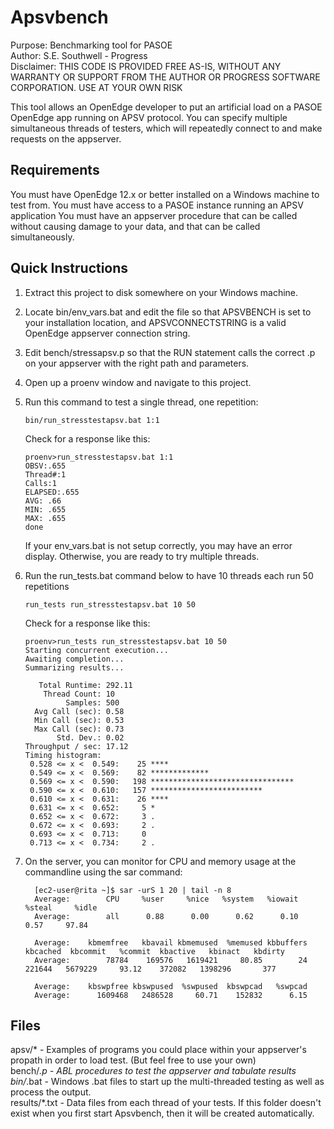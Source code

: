 # Apsvbench
Purpose: Benchmarking tool for PASOE  
Author: S.E. Southwell - Progress  
Disclaimer: THIS CODE IS PROVIDED FREE AS-IS, WITHOUT ANY WARRANTY OR SUPPORT FROM THE AUTHOR OR PROGRESS SOFTWARE CORPORATION.  USE AT YOUR OWN RISK

This tool allows an OpenEdge developer to put an artificial load on a PASOE OpenEdge app running on APSV protocol.  You can specify multiple simultaneous threads of testers, which will repeatedly connect to and make requests on the appserver.

## Requirements
You must have OpenEdge 12.x or better installed on a Windows machine to test from.
You must have access to a PASOE instance running an APSV application
You must have an appserver procedure that can be called without causing damage to your data, and that can be called simultaneously.

## Quick Instructions
1. Extract this project to disk somewhere on your Windows machine.
2. Locate bin/env_vars.bat and edit the file so that APSVBENCH is set to your installation location, and APSVCONNECTSTRING is a valid OpenEdge appserver connection string.
3. Edit bench/stressapsv.p so that the RUN statement calls the correct .p on your appserver with the right path and parameters.
3. Open up a proenv window and navigate to this project.
4. Run this command to test a single thread, one repetition:
   ```
   bin/run_stresstestapsv.bat 1:1
   ```
   Check for a response like this:
     ```
     proenv>run_stresstestapsv.bat 1:1
     OBSV:.655
     Thread#:1
     Calls:1
     ELAPSED:.655
     AVG: .66
     MIN: .655
     MAX: .655
     done
     ```
   If your env_vars.bat is not setup correctly, you may have an error display.  Otherwise, you are ready to try multiple threads.
5. Run the run_tests.bat command below to have 10 threads each run 50 repetitions
   ```
   run_tests run_stresstestapsv.bat 10 50
   ```
   Check for a response like this:
   ```
   proenv>run_tests run_stresstestapsv.bat 10 50
   Starting concurrent execution...
   Awaiting completion...
   Summarizing results...
   
      Total Runtime: 292.11
       Thread Count: 10
            Samples: 500
     Avg Call (sec): 0.58
     Min Call (sec): 0.53
     Max Call (sec): 0.73
          Std. Dev.: 0.02
   Throughput / sec: 17.12
   Timing histogram:
    0.528 <= x <  0.549:    25 ****
    0.549 <= x <  0.569:    82 *************
    0.569 <= x <  0.590:   198 ********************************
    0.590 <= x <  0.610:   157 *************************
    0.610 <= x <  0.631:    26 ****
    0.631 <= x <  0.652:     5 *
    0.652 <= x <  0.672:     3 .
    0.672 <= x <  0.693:     2 .
    0.693 <= x <  0.713:     0
    0.713 <= x <  0.734:     2 .
   ```

  6. On the server, you can monitor for CPU and memory usage at the commandline using the sar command:
      ```
        [ec2-user@rita ~]$ sar -urS 1 20 | tail -n 8
        Average:        CPU     %user     %nice   %system   %iowait    %steal     %idle
        Average:        all      0.88      0.00      0.62      0.10      0.57     97.84
        
        Average:    kbmemfree   kbavail kbmemused  %memused kbbuffers  kbcached  kbcommit   %commit  kbactive   kbinact   kbdirty
        Average:        78784    169576   1619421     80.85        24    221644   5679229     93.12    372082   1398296       377
        
        Average:    kbswpfree kbswpused  %swpused  kbswpcad   %swpcad
        Average:      1609468   2486528     60.71    152832      6.15
      
      ``` 

## Files
   apsv/* - Examples of programs you could place within your appserver's propath in order to load test.  (But feel free to use your own)  
   bench/*.p - ABL procedures to test the appserver and tabulate results  
   bin/*.bat - Windows .bat files to start up the multi-threaded testing as well as process the output.  
   results/*.txt - Data files from each thread of your tests.  If this folder doesn't exist when you first start Apsvbench, then it will be created automatically.
